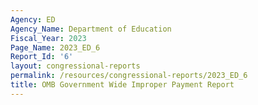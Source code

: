 ```yaml
---
Agency: ED
Agency_Name: Department of Education
Fiscal_Year: 2023
Page_Name: 2023_ED_6
Report_Id: '6'
layout: congressional-reports
permalink: /resources/congressional-reports/2023_ED_6
title: OMB Government Wide Improper Payment Report
---
```

